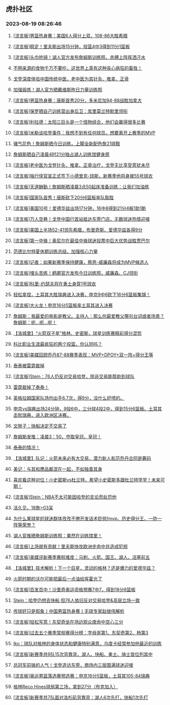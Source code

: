 ## 虎扑社区 
### 2023-08-19 08:26:46

1. [[流言板]男篮热身赛：美国6人得分上双，108-86大胜希腊](https://bbs.hupu.com/61731374.html)

2. [[流言板]稳定！里夫斯出场15分钟，投篮4中3得到11分1篮板](https://bbs.hupu.com/61731502.html)

3. [[流言板]头巾抢镜！湖人官方发布詹姆斯训练照，赤膊上阵挥洒汗水](https://bbs.hupu.com/61732029.html)

4. [不明来源的食物千万不要吃，这世界上真有这种丧心病狂的畜牲！](https://bbs.hupu.com/61728789.html)

5. [戈登深度体验中国传统中医，老中医为其针灸、推拿、正骨](https://bbs.hupu.com/61728703.html)

6. [加强锻炼！湖人官方晒戴维斯昨日力量训练照](https://bbs.hupu.com/61732340.html)

7. [[流言板]男篮热身赛：唐斯首秀20分，多米尼加94-88战胜加拿大](https://bbs.hupu.com/61732476.html)

8. [[流言板]保罗晒自己训练营出身后卫：库里莫兰特默里领衔](https://bbs.hupu.com/61732546.html)

9. [[流言板]利拉德：太阳三巨头是一个怪物组合，他们会赢得很多比赛](https://bbs.hupu.com/61732494.html)

10. [[流言板]米勒谈哈登事件：我想不到有任何球员，想要离开上赛季的MVP](https://bbs.hupu.com/61729149.html)

11. [骚气花色！詹姆斯晒今日训练，上脚全新配色詹21球鞋](https://bbs.hupu.com/61732424.html)

12. [詹姆斯晒自己凌晨4时21分独占湖人训练馆健身房](https://bbs.hupu.com/61725597.html)

13. [[流言板]老中医为戈登针灸、推拿、正骨治疗，戈登无比享受意犹未尽](https://bbs.hupu.com/61731548.html)

14. [[流言板]独行侠官宣正式签下小德里克-琼斯，新赛季他将身披55号球衣](https://bbs.hupu.com/61732429.html)

15. [[流言板]天道酬勤！詹姆斯晒凌晨3点50起床准备训练：让我们加油练](https://bbs.hupu.com/61725262.html)

16. [[流言板]国家队首秀！唐斯砍下20分6篮板率队取胜](https://bbs.hupu.com/61732519.html)

17. [[流言板]美国10号！爱德华兹出场17分钟，16中8得到21分4板1助1断](https://bbs.hupu.com/61731407.html)

18. [[流言板]万人空巷！戈登中国行首站抵达东莞门店，无数球迷热情迎接](https://bbs.hupu.com/61726736.html)

19. [[流言板]美国上半场52-41领先希腊，布里奇斯、爱德华兹各得9分](https://bbs.hupu.com/61730690.html)

20. [[流言板]第一中锋！奥尼尔在最佳中锋球迷投票中巨大优势战胜贾巴尔](https://bbs.hupu.com/61726692.html)

21. [范德比尔特夏休期训练总结，加强核心力量](https://bbs.hupu.com/61732383.html)

22. [[流言板]记者：如果新赛季保持健康，蔡恩-威廉森将成为MVP候选人](https://bbs.hupu.com/61732741.html)

23. [[流言板]埋头苦练！鹈鹕官方发布今日训练照，威廉森、CJ领衔](https://bbs.hupu.com/61732316.html)

24. [[流言板]科里-约瑟夫将在勇士身穿1号球衣](https://bbs.hupu.com/61732376.html)

25. [轻松拿捏，土耳其大胜瑞典进入决赛，申京9中6砍下16分6篮板集锦！](https://bbs.hupu.com/61732185.html)

26. [[流言板]大火龙！申京16分5篮板率土耳其进入决赛](https://bbs.hupu.com/61732074.html)

27. [詹姆斯：我最爱的电影是教父。主持人：那么你最爱教父哪句台词或者场景？詹姆斯：呃…呃…呃！](https://bbs.hupu.com/61724215.html)

28. [【洛城里】“火箭双子星”格林、史密斯，球星训练赛精彩得分混剪](https://bbs.hupu.com/61732113.html)

29. [科比职业生涯最疯狂的两个投篮，你认同吗？](https://bbs.hupu.com/61732575.html)

30. [[流言板]美媒回顾乔丹87-88赛季表现：MVP+DPOY+双一阵+得分王等](https://bbs.hupu.com/61729142.html)

31. [泰泰被雷霆裁掉](https://bbs.hupu.com/61731880.html)

32. [[流言板]Stein：76人仍反对交易哈登，除非交易能帮助到球队](https://bbs.hupu.com/61732797.html)

33. [雷霆裁掉了泰泰！](https://bbs.hupu.com/61732218.html)

34. [英格拉姆国家队场均出手6.7次，得9分，没什么好喷的。](https://bbs.hupu.com/61732542.html)

35. [申京vs瑞典出场24分钟，9投6中，三分球4投2中，得到15分6篮板。土耳其击败瑞典，进入欧洲区决赛。](https://bbs.hupu.com/61732481.html)

36. [文胖子：快船决定不交易了](https://bbs.hupu.com/61732283.html)

37. [詹姆斯发推：凌晨3：50，夺取皇冠，皇冠！](https://bbs.hupu.com/61732603.html)

38. [泰泰的情况！](https://bbs.hupu.com/61732712.html)

39. [【洛城里】队记：火箭未来必有大交易，潜力新人和范乔丹合同是筹码](https://bbs.hupu.com/61732212.html)

40. [美记：与其和赝品厮混在一起，不如独善其身](https://bbs.hupu.com/61732681.html)

41. [喜欢看这种对位！小史密斯vs杜兰特，希望小史密斯多跟杜兰特学学！未来可期！](https://bbs.hupu.com/61732684.html)

42. [[流言板]Stein：NBA不太可能因哈登的言论而处罚他](https://bbs.hupu.com/61732863.html)

43. [活久见，18詹>03呆](https://bbs.hupu.com/61732753.html)

44. [为什么某球星的球迷群体孜孜不倦开发话术贬低fmvp、历史得分王、一防一阵等荣誉？](https://bbs.hupu.com/61732288.html)

45. [湖人官推晒詹姆斯训练照：果然在训练馆里！](https://bbs.hupu.com/61732149.html)

46. [[流言板]上场就有贡献！里夫斯快攻欧洲步命中并造成犯规](https://bbs.hupu.com/61730526.html)

47. [[流言板]美媒评新赛季赛程难度：马刺、火箭、国王、湖人、活塞前五](https://bbs.hupu.com/61723814.html)

48. [【洛城里】技术解析！下一个巨星，灵动的格林？还是爆力的爱德华兹？](https://bbs.hupu.com/61717699.html)

49. [火箭时期的沃尔可能把最后一点油给挥霍光了](https://bbs.hupu.com/61732266.html)

50. [[流言板]百发百中！沙里奇奥运资格预赛7中7，得到18分8篮板](https://bbs.hupu.com/61730011.html)

51. [Stein：哈登仍想去快船 但76人依旧反对交易哈登&高层立场一致](https://bbs.hupu.com/61732139.html)

52. [传球好只是假象丨中国男篮热身赛丨无球专家赵继伟解析](https://bbs.hupu.com/61727953.html)

53. [[流言板]轻松写意！东契奇坐在场边观众席命中空心三分](https://bbs.hupu.com/61728719.html)

54. [[流言板]过去五个赛季常规赛得分榜：字母哥第1、东契奇第2、杨第3](https://bbs.hupu.com/61726541.html)

55. [Iko：球队对格林的身体状态和健康特别满意，乌度卡经常参加他最近的训练](https://bbs.hupu.com/61727803.html)

56. [[流言板]新赛季共9队15次背靠背，湖人、快船、勇士、骑士皆位列其中](https://bbs.hupu.com/61724578.html)

57. [总冠军前锋的人气！戈登造访东莞，商场内三层围满球迷迎接](https://bbs.hupu.com/61727638.html)

58. [[流言板]奥运男篮落选赛预选赛：申京16分5篮板，土耳其105-84瑞典](https://bbs.hupu.com/61732035.html)

59. [格林Reco Hines球局第三场，拿到27分（布克加入）](https://bbs.hupu.com/61730691.html)

60. [[流言板]新赛季共7队面对洛杉矶背靠背：湖人6次先打，快船1次先打](https://bbs.hupu.com/61723279.html)

